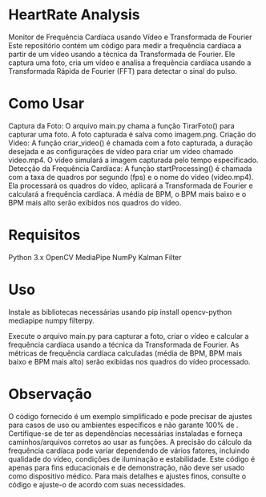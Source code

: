 # HeartRate Analysis

Monitor de Frequência Cardíaca usando Vídeo e Transformada de Fourier
Este repositório contém um código para medir a frequência cardíaca a partir de um vídeo usando a técnica da Transformada de Fourier. Ele captura uma foto, cria um vídeo e analisa a frequência cardíaca usando a Transformada Rápida de Fourier (FFT) para detectar o sinal do pulso.

# Como Usar
Captura da Foto: O arquivo main.py chama a função TirarFoto() para capturar uma foto. A foto capturada é salva como imagem.png.
Criação do Vídeo: A função criar_video() é chamada com a foto capturada, a duração desejada e as configurações de vídeo para criar um vídeo chamado video.mp4. O vídeo simulará a imagem capturada pelo tempo especificado.
Detecção da Frequência Cardíaca: A função startProcessing() é chamada com a taxa de quadros por segundo (fps) e o nome do vídeo (video.mp4). Ela processará os quadros do vídeo, aplicará a Transformada de Fourier e calculará a frequência cardíaca. A média de BPM, o BPM mais baixo e o BPM mais alto serão exibidos nos quadros do vídeo.

# Requisitos
Python 3.x
OpenCV
MediaPipe
NumPy
Kalman Filter

# Uso
Instale as bibliotecas necessárias usando pip install opencv-python mediapipe numpy filterpy.

Execute o arquivo main.py para capturar a foto, criar o vídeo e calcular a frequência cardíaca usando a técnica da Transformada de Fourier.
As métricas de frequência cardíaca calculadas (média de BPM, BPM mais baixo e BPM mais alto) serão exibidas nos quadros do vídeo processado.

# Observação
O código fornecido é um exemplo simplificado e pode precisar de ajustes para casos de uso ou ambientes específicos e não garante 100% de .
Certifique-se de ter as dependências necessárias instaladas e forneça caminhos/arquivos corretos ao usar as funções.
A precisão do cálculo da frequência cardíaca pode variar dependendo de vários fatores, incluindo qualidade do vídeo, condições de iluminação e estabilidade.
Este código é apenas para fins educacionais e de demonstração, não deve ser usado como dispositivo médico.
Para mais detalhes e ajustes finos, consulte o código e ajuste-o de acordo com suas necessidades.
